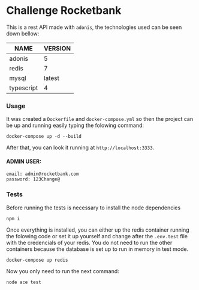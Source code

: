# Challenge Rocketbank

This is a rest API made with `adonis`, the technologies used can be seen down bellow:

| NAME       | VERSION |
| ---------- | ------- |
| adonis     | 5       |
| redis      | 7       |
| mysql      | latest  |
| typescript | 4       |

### Usage

It was created a `Dockerfile` and `docker-compose.yml` so then the project can be up and running easily typing the folowing command:

```
docker-compose up -d --build
```

After that, you can look it running at `http://localhost:3333`.

#### ADMIN USER:

```
email: admin@rocketbank.com
password: 123Change@
```

### Tests

Before running the tests is necessary to install the node dependencies

```
npm i
```

Once everything is installed, you can either up the redis container running the folowing code or set it up yourself and change after the `.env.test` file with the credencials of your redis. You do not need to run the other containers because the database is set up to run in memory in test mode.

```
docker-compose up redis
```

Now you only need to run the next command:

```
node ace test
```
